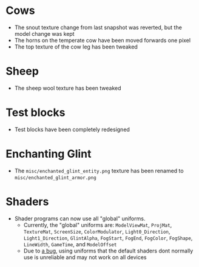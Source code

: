 # Cows
- The snout texture change from last snapshot was reverted, but the model change was kept
- The horns on the temperate cow have been moved forwards one pixel
- The top texture of the cow leg has been tweaked

# Sheep
- The sheep wool texture has been tweaked

# Test blocks
- Test blocks have been completely redesigned

# Enchanting Glint
- The `misc/enchanted_glint_entity.png` texture has been renamed to `misc/enchanted_glint_armor.png`

# Shaders
- Shader programs can now use all "global" uniforms.
   - Currently, the "global" uniforms are: `ModelViewMat`, `ProjMat`, `TextureMat`, `ScreenSize`, `ColorModulator`, `Light0_Direction`, `Light1_Direction`, `GlintAlpha`, `FogStart`, `FogEnd`, `FogColor`, `FogShape`, `LineWidth`, `GameTime`, and `ModelOffset`
   - Due to [a bug](https://bugs.mojang.com/browse/MC/issues/MC-296043), using uniforms that the default shaders dont normally use is unreliable and may not work on all devices
